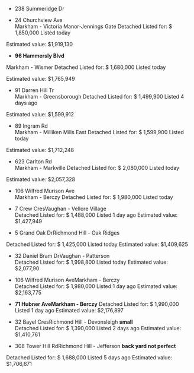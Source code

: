 
- 238 Summeridge Dr

  

- 24 Churchview Ave  
Markham - Victoria Manor-Jennings Gate
Detached
Listed for: $ 1,850,000
Listed today

Estimated value:
$1,919,130



- **96 Hammersly Blvd**
  
Markham - Wismer
Detached
Listed for: $ 1,680,000
Listed today

Estimated value:
$1,765,949



- 91 Darren Hill Tr  
Markham - Greensborough
Detached
Listed for: $ 1,499,900
Listed 4 days ago

Estimated value:
$1,599,912


- 89 Ingram Rd  
Markham - Milliken Mills East
Detached
Listed for: $ 1,599,900
Listed today

Estimated value:
$1,712,248


- 623 Carlton Rd  
Markham - Markville
Detached
Listed for: $ 2,080,000
Listed today

Estimated value:
$2,057,328


- 106 Wilfred Murison Ave  
Markham - Berczy
Detached
Listed for: $ 1,980,000
Listed today


- 7 Crew CresVaughan - Vellore Village  
Detached
Listed for: $ 1,488,000
Listed 1 day ago
Estimated value:
$1,427,949 


- 5 Grand Oak DrRichmond Hill - Oak Ridges
  
Detached
Listed for: $ 1,425,000
Listed today
Estimated value:
$1,409,625


- 32 Daniel Bram DrVaughan - Patterson   
Detached
Listed for: $ 1,998,800
Listed today
Estimated value:
$2,077,90


- 106 Wilfred Murison AveMarkham - Berczy  
Detached
Listed for: $ 1,980,000
Listed 1 day ago
Estimated value:
$2,163,775

-   **71 Hubner AveMarkham - Berczy**
Detached
Listed for: $ 1,990,000
Listed 1 day ago
Estimated value:
$2,176,897 


-  32 Bayel CresRichmond Hill - Devonsleigh    **small**    
Detached
Listed for: $ 1,390,000
Listed 2 days ago
Estimated value:
$1,410,761 

- 308 Tower Hill RdRichmond Hill - Jefferson   **back yard not perfect**   
  
Detached
Listed for: $ 1,688,000
Listed 5 days ago
Estimated value:
$1,706,671
